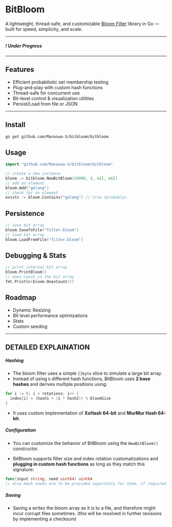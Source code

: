 # BitBloom

A lightweight, thread-safe, and customizable <a href="https://en.wikipedia.org/wiki/Bloom_filter" target="_blank">Bloom Filter</a> library in Go — built for speed, simplicity, and scale.

---
##### ! Under Progress
---

## Features

- Efficient probabilistic set membership testing
- Plug-and-play with custom hash functions
- Thread-safe for concurrent use
- Bit-level control & visualization utilities
- Persist/Load from file or JSON

---

## Install

```bash
go get github.com/Manaswa-S/bitbloom/bitbloom
```

## Usage
```go
import "github.com/Manaswa-S/bitbloom/bitbloom"

// create a new instance
bloom := bitbloom.NewBitBloom(20000, 4, nil, nil)
// add an element
bloom.Add("golang")
// check for an element
exists := bloom.Contains("golang") // true (probably)
```

## Persistence
```go
// save bit array
bloom.SaveToFile("filter.bloom")
// load bit array
bloom.LoadFromFile("filter.bloom")
```
## Debugging & Stats
```go
// print internal bit array
bloom.PrintBloom()
// ones count in the bit array
fmt.Println(bloom.OnesCount())
```
## Roadmap
- Dynamic Resizing
- Bit level performance optimizations
- Stats
- Custom seeding

------
## DETAILED EXPLAINATION

##### Hashing

- The bloom filter uses a simple `[]byte` slice to simulate a large bit array.
- Instead of using `k` different hash functions, BitBloom uses **2 base hashes** and derives multiple positions using:

```go
for i := 0; i < rotations; i++ {
  index{i} = (hash1 + (i * hash2)) % bloomSize
}
```
- It uses custom implementation of **XxHash 64-bit** and **MurMur Hash 64-bit**.
  
##### Configuration

- You can customize the behavior of BitBloom using the `NewBitBloom()` constructor.

- BitBloom supports filter size and index rotation customatizations and **plugging in custom hash functions** as long as they match this signature:

```go
func(input string, seed uint64) uint64
// also Hash seeds are to be provided separately for them, if required.
```
##### Saving

- Saving a writes the bloom array as it is to a file, and therefore might incur corrupt files sometimes. (this will be resolved in further revisions by implementing a checksum)



